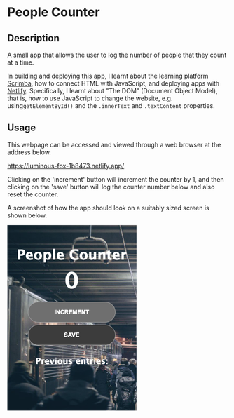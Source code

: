 # People Counter

## Description

A small app that allows the user to log the number of people that they count at a time.

In building and deploying this app, I learnt about the learning platform [Scrimba](https://scrimba.com/), how to connect HTML with JavaScript, and deploying apps with [Netlify](https://www.netlify.com/). Specifically, I learnt about "The DOM" (Document Object Model), that is, how to use JavaScript to change the website, e.g. using`getElementById()` and the `.innerText` and `.textContent` properties.

## Usage

This webpage can be accessed and viewed through a web browser at the address below.

https://luminous-fox-1b8473.netlify.app/

Clicking on the 'increment' button will increment the counter by 1, and then clicking on the 'save' button will log the counter number below and also reset the counter.

A screenshot of how the app should look on a suitably sized screen is shown below.

![screenshot of counter app](ss.png)
